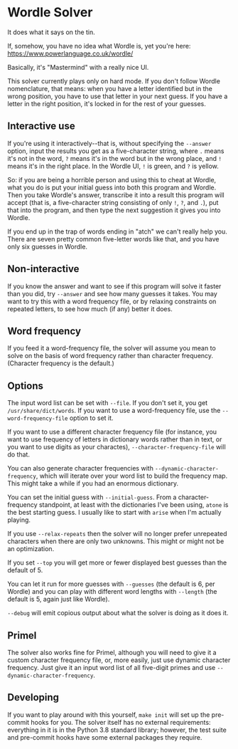 # Wordle Solver

It does what it says on the tin.

If, somehow, you have no idea what Wordle is, yet you're here:
https://www.powerlanguage.co.uk/wordle/

Basically, it's "Mastermind" with a really nice UI.

This solver currently plays only on hard mode.  If you don't follow
Wordle nomenclature, that means: when you have a letter identified but
in the wrong position, you have to use that letter in your next guess.
If you have a letter in the right position, it's locked in for the rest
of your guesses.

## Interactive use

If you're using it interactively--that is, without specifying the
`--answer` option, input the results you get as a five-character string,
where `.` means it's not in the word, `?` means it's in the word but in
the wrong place, and `!` means it's in the right place.  In the Wordle
UI, `!` is green, and `?` is yellow.

So: if you are being a horrible person and using this to cheat at
Wordle, what you do is put your initial guess into both this program and
Wordle.  Then you take Wordle's answer, transcribe it into a result this
program will accept (that is, a five-character string consisting of only
`!`, `?`, and `.`), put that into the program, and then type the next
suggestion it gives you into Wordle.

If you end up in the trap of words ending in "atch" we can't really help
you.  There are seven pretty common five-letter words like that, and you
have only six guesses in Wordle.

## Non-interactive

If you know the answer and want to see if this program will solve it
faster than you did, try `--answer` and see how many guesses it takes.
You may want to try this with a word frequency file, or by relaxing
constraints on repeated letters, to see how much (if any) better it
does.

## Word frequency

If you feed it a word-frequency file, the solver will assume you mean to
solve on the basis of word frequency rather than character frequency.
(Character frequency is the default.)

## Options

The input word list can be set with `--file`.  If you don't set it, you
get `/usr/share/dict/words`.  If you want to use a word-frequency file, use
the `--word-frequency-file` option to set it.

If you want to use a different character frequency file (for instance,
you want to use frequency of letters in dictionary words rather than in
text, or you want to use digits as your charactes),
`--character-frequency-file` will do that.

You can also generate character frequencies with
`--dynamic-character-frequency`, which will iterate over your word list
to build the frequency map.  This might take a while if you had an
enormous dictionary.

You can set the initial guess with `--initial-guess`.  From a
character-frequency standpoint, at least with the dictionaries I've been
using, `atone` is the best starting guess.  I usually like to start with
`arise` when I'm actually playing.

If you use `--relax-repeats` then the solver will no longer prefer
unrepeated characters when there are only two unknowns.  This might or
might not be an optimization.

If you set `--top` you will get more or fewer displayed best guesses
than the default of 5.

You can let it run for more guesses with `--guesses` (the default is 6,
per Wordle) and you can play with different word lengths with `--length`
(the default is 5, again just like Wordle).

`--debug` will emit copious output about what the solver is doing as it
does it.

## Primel

The solver also works fine for Primel, although you will need to give it
a custom character frequency file, or, more easily, just use dynamic
character frequency.  Just give it an input word list of all five-digit
primes and use `--dynamic-character-frequency`.

## Developing

If you want to play around with this yourself, ``make init`` will set up
the pre-commit hooks for you.  The solver itself has no external
requirements: everything in it is in the Python 3.8 standard library;
however, the test suite and pre-commit hooks have some external packages
they require.
